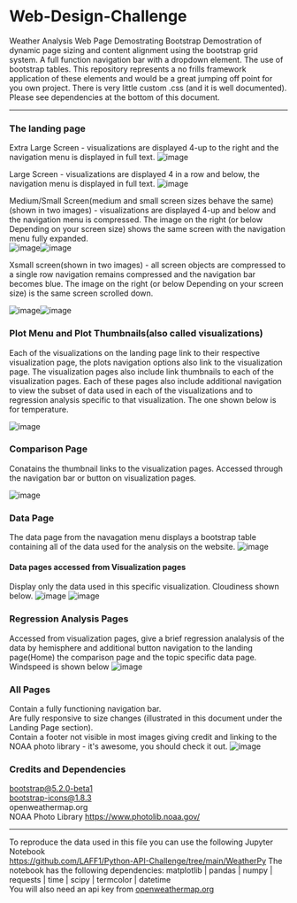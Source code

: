 # Web-Design-Challenge
Weather Analysis Web Page Demostrating Bootstrap
Demostration of dynamic page sizing and content alignment using the bootstrap grid system. A full function navigation bar with a dropdown element. The use of bootstrap tables. This repository represents a no frills framework application of these elements and would be a great jumping off point for you own project. There is very little custom .css (and it is well documented). Please see dependencies at the bottom of this document. 
***
### The landing page
Extra Large Screen - visualizations are displayed 4-up to the right and the navigation menu is displayed in full text.
![image](https://user-images.githubusercontent.com/98897041/172230853-bc98be19-ca88-404e-8645-62a3e4894832.png)

Large Screen - visualizations are displayed 4 in a row and below, the navigation menu is displayed in full text.
![image](https://user-images.githubusercontent.com/98897041/172231107-f0cc2680-2b1f-45e0-a639-76b097b99f69.png)

Medium/Small Screen(medium and small screen sizes behave the same)(shown in two images) - visualizations are displayed 4-up and below and the navigation menu is compressed. The image on the right (or below Depending on your screen size) shows the same screen with the navigation menu fully expanded.  
![image](https://user-images.githubusercontent.com/98897041/172235612-49d47efa-60c6-4fd3-8f92-e52183d86c7b.png)![image](https://user-images.githubusercontent.com/98897041/172237104-c8ea6101-2dc7-4c2e-83d1-6efdc3c7ef35.png)


Xsmall screen(shown in two images) - all screen objects are compressed to a single row navigation remains compressed and the navigation bar becomes blue. The image on the right (or below Depending on your screen size) is the same screen scrolled down. 

![image](https://user-images.githubusercontent.com/98897041/172231964-e90305e8-427c-4d5b-90eb-17c215254dad.png)![image](https://user-images.githubusercontent.com/98897041/172232296-bf20f5c6-0829-402b-8c63-7bc9018a7337.png)

### Plot Menu and Plot Thumbnails(also called visualizations)
Each of the visualizations on the landing page link to their respective visualization page, the plots navigation options also link to the visualization page. The visualization pages also include link thumbnails to each of the visualization pages. Each of these pages also include additional navigation to view the subset of data used in each of the visualizations and to regression analysis specific to that visualization. The one shown below is for temperature.

![image](https://user-images.githubusercontent.com/98897041/172238858-bfe261cc-f967-4a61-b18c-383e4f5305b8.png)

### Comparison Page
Conatains the thumbnail links to the visualization pages. Accessed through the navigation bar or button on visualization pages.

![image](https://user-images.githubusercontent.com/98897041/172240272-99694d70-e6a7-40e5-a65a-fa7a81794915.png)

### Data Page
The data page from the navagation menu displays a bootstrap table containing all of the data used for the analysis on the website. 
![image](https://user-images.githubusercontent.com/98897041/172241580-2888a19c-42d7-44a1-b56e-0fd9134701c0.png)

#### Data pages accessed from Visualization pages 
Display only the data used in this specific visualization. Cloudiness shown below.
![image](https://user-images.githubusercontent.com/98897041/172242450-fb04ad7e-ace1-447a-a839-9ab25282142a.png)
![image](https://user-images.githubusercontent.com/98897041/172242378-22fae0b1-376f-4b03-804b-ca6070c052b9.png)

### Regression Analysis Pages
Accessed from visualization pages, give a brief regression analalysis of the data by hemisphere and additional button navigation to the landing page(Home) the comparison page and the topic specific data page. Windspeed is shown below
![image](https://user-images.githubusercontent.com/98897041/172243845-8c2b296c-0bb6-4456-8f20-49f90221d716.png)

### All Pages
Contain a fully functioning navigation bar.  
Are fully responsive to size changes (illustrated in this document under the Landing Page section).   
Contain a footer not visible in most images giving credit and linking to the NOAA photo library - it's awesome, you should check it out. 
![image](https://user-images.githubusercontent.com/98897041/172244568-839d74b5-9f0f-4eae-a597-e51c3d20aa75.png)

### Credits and Dependencies 
bootstrap@5.2.0-beta1  
bootstrap-icons@1.8.3  
openweathermap.org   
NOAA Photo Library https://www.photolib.noaa.gov/  
***
To reproduce the data used in this file you can use the following Jupyter Notebook    
https://github.com/LAFF1/Python-API-Challenge/tree/main/WeatherPy
The notebook has the following dependencies:
matplotlib | pandas | numpy | requests | time | scipy | termcolor | datetime  
You will also need an api key from [openweathermap.org](https://openweathermap.org/api)   
